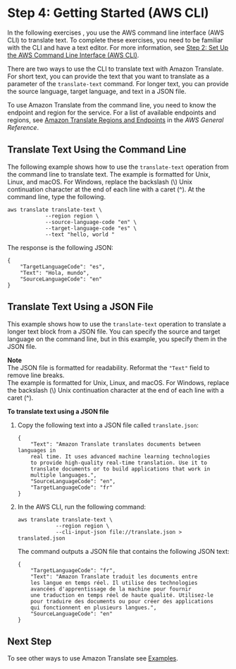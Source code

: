 # Step 4: Getting Started \(AWS CLI\)<a name="get-started-cli"></a>

In the following exercises , you use the AWS command line interface \(AWS CLI\) to translate text\. To complete these exercises, you need to be familiar with the CLI and have a text editor\. For more information, see [Step 2: Set Up the AWS Command Line Interface \(AWS CLI\)](setup-awscli.md)\.

There are two ways to use the CLI to translate text with Amazon Translate\. For short text, you can provide the text that you want to translate as a parameter of the `translate-text` command\. For longer text, you can provide the source language, target language, and text in a JSON file\.

To use Amazon Translate from the command line, you need to know the endpoint and region for the service\. For a list of available endpoints and regions, see [Amazon Translate Regions and Endpoints](https://docs.aws.amazon.com/general/latest/gr/rande.html#translate_region) in the *AWS General Reference*\.

## Translate Text Using the Command Line<a name="cli-command-line"></a>

The following example shows how to use the `translate-text` operation from the command line to translate text\. The example is formatted for Unix, Linux, and macOS\. For Windows, replace the backslash \(\\\) Unix continuation character at the end of each line with a caret \(^\)\. At the command line, type the following\. 

```
aws translate translate-text \
            --region region \
            --source-language-code "en" \
            --target-language-code "es" \
            --text "hello, world "
```

The response is the following JSON:

```
{
    "TargetLanguageCode": "es",
    "Text": "Hola, mundo",
    "SourceLanguageCode": "en"
}
```

## Translate Text Using a JSON File<a name="cli-json-file"></a>

This example shows how to use the `translate-text` operation to translate a longer text block from a JSON file\. You can specify the source and target language on the command line, but in this example, you specify them in the JSON file\.

**Note**  
The JSON file is formatted for readability\. Reformat the `"Text"` field to remove line breaks\.  
The example is formatted for Unix, Linux, and macOS\. For Windows, replace the backslash \(\\\) Unix continuation character at the end of each line with a caret \(^\)\.

**To translate text using a JSON file**

1. Copy the following text into a JSON file called `translate.json`:

   ```
   {
       "Text": "Amazon Translate translates documents between languages in 
       real time. It uses advanced machine learning technologies 
       to provide high-quality real-time translation. Use it to 
       translate documents or to build applications that work in 
       multiple languages.", 
       "SourceLanguageCode": "en", 
       "TargetLanguageCode": "fr"
   }
   ```

1. In the AWS CLI, run the following command:

   ```
   aws translate translate-text \
               --region region \
               --cli-input-json file://translate.json > translated.json
   ```

   The command outputs a JSON file that contains the following JSON text:

   ```
   {
       "TargetLanguageCode": "fr", 
       "Text": "Amazon Translate traduit les documents entre 
       les langue en temps réel. Il utilise des technologies 
       avancées d'apprentissage de la machine pour fournir 
       une traduction en temps réel de haute qualité. Utilisez-le 
       pour traduire des documents ou pour créer des applications 
       qui fonctionnent en plusieurs langues.", 
       "SourceLanguageCode": "en"
   }
   ```

## Next Step<a name="getting-started-next-examples"></a>

To see other ways to use Amazon Translate see [Examples](examples.md)\.